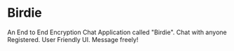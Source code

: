 # Birdie
An End to End Encryption Chat Application called "Birdie".
Chat with anyone Registered.
User Friendly UI.
Message freely!
